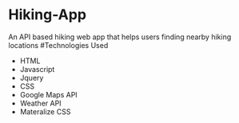 # Hiking-App
An API based hiking web app that helps users finding nearby hiking locations 
#Technologies Used
* HTML
* Javascript
* Jquery
* CSS
* Google Maps API
* Weather API
* Materalize CSS